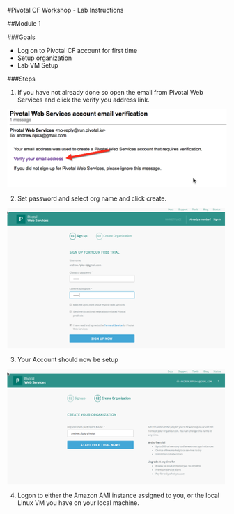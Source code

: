#Pivotal CF Workshop - Lab Instructions

##Module 1

###Goals
* Log on to Pivotal CF account for first time
* Setup organization
* Lab VM Setup

###Steps
1. If you have not already done so open the email from Pivotal Web Services and click the verify you address link.

  <img src="img/L1_1.png" width="600px"/> 

2. Set password and select org name and click create.

  <img src="img/L1_2.png" width="500px"/> 

3. Your Account should now be setup

  <img src="img/L1_3.png" width="500px"/> 

4. Logon to either the Amazon AMI instance assigned to you, or the local Linux VM you have on your local machine.
  



